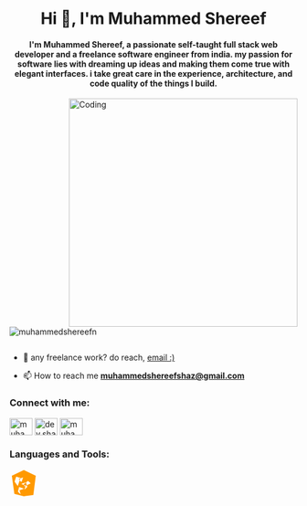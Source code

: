 <h1 align="center">Hi 👋, I'm Muhammed Shereef</h1>
<h4 align="center">I'm Muhammed Shereef, a passionate self-taught full stack web developer and a freelance software engineer from india. my passion for software lies with dreaming up ideas and making them come true with elegant interfaces. i take great care in the experience, architecture, and code quality of the things I build.</h4>
<img align="right" alt="Coding" width="400" src="https://camo.githubusercontent.com/7de37139d0b4c1ce40865e799b446c0e963a3dd8fb68d239707237c40604fa3d/68747470733a2f2f63646e2e6472696262626c652e636f6d2f75736572732f3733303730332f73637265656e73686f74732f363538313234332f6176656e746f2e676966">

<p align="left"> <img src="https://komarev.com/ghpvc/?username=muhammedshereefn&label=Profile%20views&color=0e75b6&style=flat" alt="muhammedshereefn" /> </p>

<p align="left"> <a href="https://twitter.com/" target="blank"><img src="https://img.shields.io/twitter/follow/?logo=twitter&style=for-the-badge" alt="" /></a> </p>

- 💼 any freelance work? do reach, [email :)](muhammedshereefshaz@gmail.com)

- 📫 How to reach me **muhammedshereefshaz@gmail.com**

<h3 align="left">Connect with me:</h3>
<p align="left">
<a href="https://linkedin.com/in/muhammedshereef-dev" target="blank"><img align="center" src="https://raw.githubusercontent.com/rahuldkjain/github-profile-readme-generator/master/src/images/icons/Social/linked-in-alt.svg" alt="muhammedshereef-dev" height="30" width="40" /></a>
<a href="https://instagram.com/dev.shaz" target="blank"><img align="center" src="https://raw.githubusercontent.com/rahuldkjain/github-profile-readme-generator/master/src/images/icons/Social/instagram.svg" alt="dev.shaz" height="30" width="40" /></a>
<a href="https://www.leetcode.com/muhammedshereef" target="blank"><img align="center" src="https://raw.githubusercontent.com/rahuldkjain/github-profile-readme-generator/master/src/images/icons/Social/leet-code.svg" alt="muhammedshereef" height="30" width="40" /></a>
</p>

<h3 align="left">Languages and Tools:</h3>
<div style="display: flex; flex-wrap: wrap;">
  <a href="https://aws.amazon.com" target="_blank" rel="noreferrer">
    <svg xmlns="http://www.w3.org/2000/svg" width="50" height="50" viewBox="0 0 24 24">
      <path fill="#FF9900" d="M12 1L1.88 5.79l2.14 15.17L12 23l7.97-1.04L22 5.79zm-2.68 9.64L7.73 8.37l3.61-1.21-1.2 3.62zm5.5 4.6l-2.35 2.18 1.07-3.44-3.47-1.1.1-.35 3.65-1.25zm-6.82 0l3.65 1.25.1.35-3.47 1.1 1.07 3.44-2.35-2.18zm-3.82-4.6l1.38-4.16 3.62 1.21-2.31 6.69zm8.35 4.08l-.57-1.83 3.51-2.85 2.24 2.08-5.18 2.6z"/>
    </svg>
  </a>
  <!-- Add more SVG icons similarly -->
</div>







<br>




